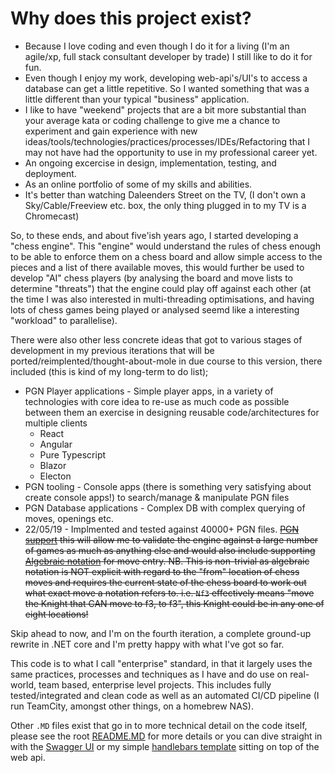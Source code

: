 # Why does this project exist?

* Because I love coding and even though I do it for a living (I'm an agile/xp, full stack consultant developer by trade) I still like to do it for fun.
* Even though I enjoy my work, developing web-api's/UI's to access a database can get a little repetitive. So I wanted something that was a little different than your typical "business" application.
* I like to have "weekend" projects that are a bit more substantial than your average kata or coding challenge to give me a chance to experiment and gain experience with new ideas/tools/technologies/practices/processes/IDEs/Refactoring that I may not have had the opportunity to use in my professional career yet.
* An ongoing excercise in design, implementation, testing, and deployment.
* As an online portfolio of some of my skills and abilities.
* It's better than watching Daleenders Street on the TV, (I don't own a Sky/Cable/Freeview etc. box, the only thing plugged in to my TV is a Chromecast)

So, to these ends, and about five'ish years ago, I started developing a "chess engine". This "engine" would understand the rules of chess enough to be able to enforce them on a chess board and allow simple access to the pieces and a list of there available moves, this would further be used to develop "AI" chess players (by analysing the board and move lists to determine "threats") that the engine could play off against each other (at the time I was also interested in multi-threading optimisations, and having lots of chess games being played or analysed seemd like a interesting "workload" to parallelise).

There were also other less concrete ideas that got to various stages of development in my previous iterations that will be ported/reimplented/thought-about-mole in due course to this version, there included (this is kind of my long-term to do list);

* PGN Player applications - Simple player apps, in a variety of technologies with core idea to re-use as much code as possible between them an exercise in designing reusable code/architectures for multiple clients
  * React
  * Angular
  * Pure Typescript
  * Blazor
  * Electon
* PGN tooling - Console apps (there is something very satisfying about create console apps!) to search/manage & manipulate PGN files
* PGN Database applications - Complex DB with complex querying of moves, openings etc.
* 22/05/19 - Implmented and tested against 40000+ PGN files. ~~[PGN support](https://en.wikipedia.org/wiki/Portable_Game_Notation) this will allow me to validate the engine against a large number of games as much as anything else and would also include supporting [Algebraic notation](https://en.wikipedia.org/wiki/Algebraic_notation_(chess)) for move entry. NB. This is non-trivial as algebraic notation is NOT explicit with regard to the "from" location of chess moves and requires the current state of the chess board to work out what exact move a notation refers to. i.e. `Nf3` effectively means "move the Knight that CAN move to f3, to f3", this Knight could be in any one of eight locations!~~



Skip ahead to now, and I'm on the fourth iteration, a complete ground-up rewrite in .NET core and I'm pretty happy with what I've got so far.

This code is to what I call "enterprise" standard, in that it largely uses the same practices, processes and techniques as I have and do use on real-world, team based, enterprise level projects. This includes fully tested/integrated and clean code as well as an automated CI/CD pipeline (I run TeamCity, amongst other things, on a homebrew NAS).

Other `.MD` files exist that go in to more technical detail on the code itself, please see the root [README.MD][link.RootReadme] for more details or you can dive straight in with the [Swagger UI][link.swaggerui] or my simple [handlebars template][link.chess.webapi.index.live] sitting on top of the web api.

[link.swaggerui]: https://chess-web-api.azurewebsites.net/swagger/index.html
[link.chess.webapi.index.live]: https://chess-web-api.azurewebsites.net/index.html

[link.RootReadme]: readme.MD
